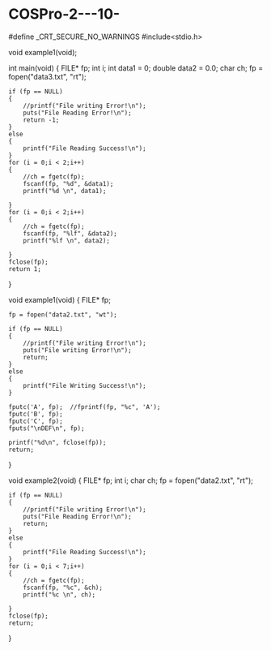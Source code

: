 # COSPro-2---10-


#define _CRT_SECURE_NO_WARNINGS
#include<stdio.h>

void example1(void);

int main(void)
{
	FILE* fp;
	int i;
	int data1 = 0;
	double data2 = 0.0;
	char ch;
	fp = fopen("data3.txt", "rt");

	if (fp == NULL)
	{
		//printf("File writing Error!\n");
		puts("File Reading Error!\n");
		return -1;
	}
	else
	{
		printf("File Reading Success!\n");
	}
	for (i = 0;i < 2;i++)
	{
		//ch = fgetc(fp);
		fscanf(fp, "%d", &data1);
		printf("%d \n", data1);

	}
	for (i = 0;i < 2;i++)
	{
		//ch = fgetc(fp);
		fscanf(fp, "%lf", &data2);
		printf("%lf \n", data2);

	}
	fclose(fp);
	return 1;
}


void example1(void)
{
	FILE* fp;

	fp = fopen("data2.txt", "wt");

	if (fp == NULL)
	{
		//printf("File writing Error!\n");
		puts("File writing Error!\n");
		return;
	}
	else
	{
		printf("File Writing Success!\n");
	}

	fputc('A', fp);  //fprintf(fp, "%c", 'A');
	fputc('B', fp);
	fputc('C', fp);
	fputs("\nDEF\n", fp);
	
	printf("%d\n", fclose(fp));
	return;

}

void example2(void)
{
	FILE* fp;
	int i;
	char ch;
	fp = fopen("data2.txt", "rt");

	if (fp == NULL)
	{
		//printf("File writing Error!\n");
		puts("File Reading Error!\n");
		return;
	}
	else
	{
		printf("File Reading Success!\n");
	}
	for (i = 0;i < 7;i++)
	{
		//ch = fgetc(fp);
		fscanf(fp, "%c", &ch);
		printf("%c \n", ch);

	}
	fclose(fp);
	return;
}

